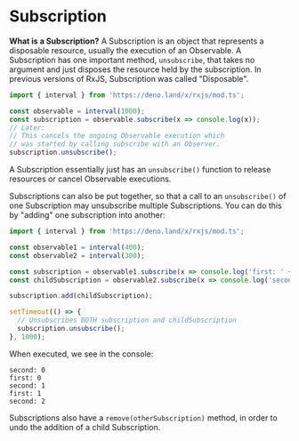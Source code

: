 # Subscription

**What is a Subscription?** A Subscription is an object that represents a disposable resource, usually the execution of an Observable. A Subscription has one important method, `unsubscribe`, that takes no argument and just disposes the resource held by the subscription. In previous versions of RxJS, Subscription was called "Disposable".

```ts
import { interval } from 'https://deno.land/x/rxjs/mod.ts';

const observable = interval(1000);
const subscription = observable.subscribe(x => console.log(x));
// Later:
// This cancels the ongoing Observable execution which
// was started by calling subscribe with an Observer.
subscription.unsubscribe(); 
```

<span class="informal">A Subscription essentially just has an `unsubscribe()` function to release resources or cancel Observable executions.</span>

Subscriptions can also be put together, so that a call to an `unsubscribe()` of one Subscription may unsubscribe multiple Subscriptions. You can do this by "adding" one subscription into another:

```ts
import { interval } from 'https://deno.land/x/rxjs/mod.ts';

const observable1 = interval(400);
const observable2 = interval(300);

const subscription = observable1.subscribe(x => console.log('first: ' + x));
const childSubscription = observable2.subscribe(x => console.log('second: ' + x));

subscription.add(childSubscription);

setTimeout(() => {
  // Unsubscribes BOTH subscription and childSubscription
  subscription.unsubscribe();
}, 1000);
```

When executed, we see in the console:
```none
second: 0
first: 0
second: 1
first: 1
second: 2
```

Subscriptions also have a `remove(otherSubscription)` method, in order to undo the addition of a child Subscription.
